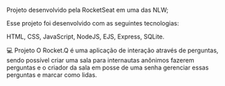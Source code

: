 Projeto desenvolvido pela RocketSeat em uma das NLW;

Esse projeto foi desenvolvido com as seguintes tecnologias:

HTML, 
CSS, 
JavaScript, 
NodeJS, 
EJS, 
Express, 
SQLite.
 
💻 Projeto
O Rocket.Q é uma aplicação de interação através de perguntas, sendo possível criar uma sala para internautas anônimos fazerem perguntas e o criador da sala em posse de uma senha gerenciar essas perguntas e marcar como lidas.
